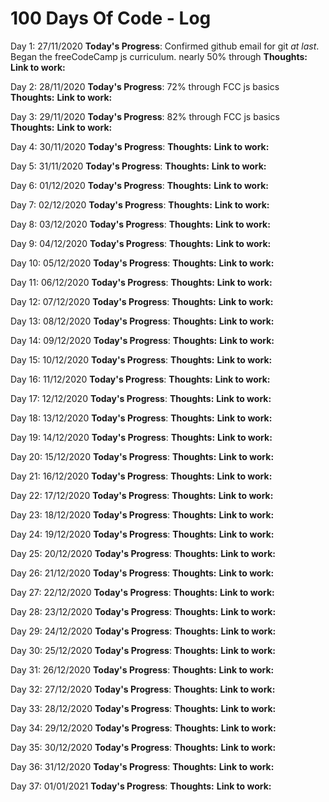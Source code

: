 # 100 Days Of Code - Log

Day 1: 27/11/2020
**Today's Progress**: Confirmed github email for git _at last_. Began the freeCodeCamp js curriculum. nearly 50% through
**Thoughts:**
**Link to work:**

Day 2: 28/11/2020
**Today's Progress**: 72% through FCC js basics
**Thoughts:**
**Link to work:**

Day 3: 29/11/2020
**Today's Progress**: 82% through FCC js basics
**Thoughts:**
**Link to work:**

Day 4: 30/11/2020
**Today's Progress**:
**Thoughts:**
**Link to work:**

Day 5: 31/11/2020
**Today's Progress**:
**Thoughts:**
**Link to work:**

Day 6: 01/12/2020
**Today's Progress**:
**Thoughts:**
**Link to work:**

Day 7: 02/12/2020
**Today's Progress**:
**Thoughts:**
**Link to work:**

Day 8: 03/12/2020
**Today's Progress**:
**Thoughts:**
**Link to work:**

Day 9: 04/12/2020
**Today's Progress**:
**Thoughts:**
**Link to work:**

Day 10: 05/12/2020
**Today's Progress**:
**Thoughts:**
**Link to work:**

Day 11: 06/12/2020
**Today's Progress**:
**Thoughts:**
**Link to work:**

Day 12: 07/12/2020
**Today's Progress**:
**Thoughts:**
**Link to work:**

Day 13: 08/12/2020
**Today's Progress**:
**Thoughts:**
**Link to work:**

Day 14: 09/12/2020
**Today's Progress**:
**Thoughts:**
**Link to work:**

Day 15: 10/12/2020
**Today's Progress**:
**Thoughts:**
**Link to work:**

Day 16: 11/12/2020
**Today's Progress**:
**Thoughts:**
**Link to work:**

Day 17: 12/12/2020
**Today's Progress**:
**Thoughts:**
**Link to work:**

Day 18: 13/12/2020
**Today's Progress**:
**Thoughts:**
**Link to work:**

Day 19: 14/12/2020
**Today's Progress**:
**Thoughts:**
**Link to work:**

Day 20: 15/12/2020
**Today's Progress**:
**Thoughts:**
**Link to work:**

Day 21: 16/12/2020
**Today's Progress**:
**Thoughts:**
**Link to work:**

Day 22: 17/12/2020
**Today's Progress**:
**Thoughts:**
**Link to work:**

Day 23: 18/12/2020
**Today's Progress**:
**Thoughts:**
**Link to work:**

Day 24: 19/12/2020
**Today's Progress**:
**Thoughts:**
**Link to work:**

Day 25: 20/12/2020
**Today's Progress**:
**Thoughts:**
**Link to work:**

Day 26: 21/12/2020
**Today's Progress**:
**Thoughts:**
**Link to work:**

Day 27: 22/12/2020
**Today's Progress**:
**Thoughts:**
**Link to work:**

Day 28: 23/12/2020
**Today's Progress**:
**Thoughts:**
**Link to work:**

Day 29: 24/12/2020
**Today's Progress**:
**Thoughts:**
**Link to work:**

Day 30: 25/12/2020
**Today's Progress**:
**Thoughts:**
**Link to work:**

Day 31: 26/12/2020
**Today's Progress**:
**Thoughts:**
**Link to work:**

Day 32: 27/12/2020
**Today's Progress**:
**Thoughts:**
**Link to work:**

Day 33: 28/12/2020
**Today's Progress**:
**Thoughts:**
**Link to work:**

Day 34: 29/12/2020
**Today's Progress**:
**Thoughts:**
**Link to work:**

Day 35: 30/12/2020
**Today's Progress**:
**Thoughts:**
**Link to work:**

Day 36: 31/12/2020
**Today's Progress**:
**Thoughts:**
**Link to work:**

Day 37: 01/01/2021
**Today's Progress**:
**Thoughts:**
**Link to work:**
